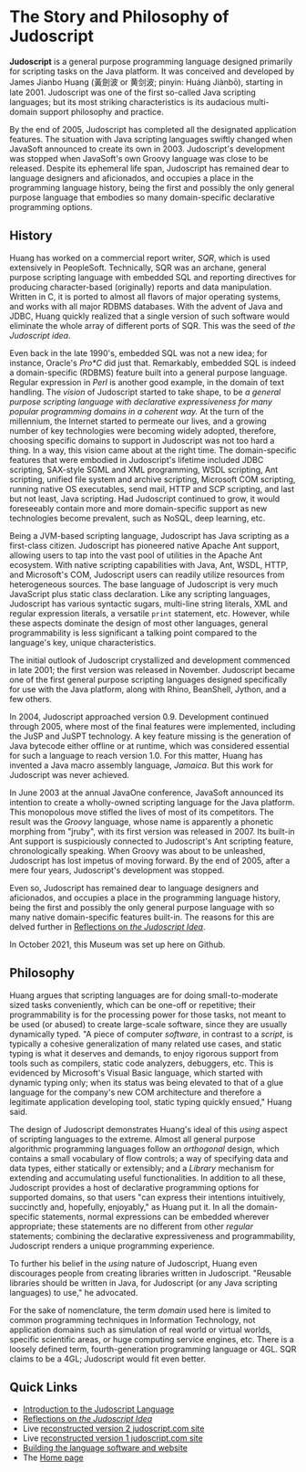 # The Story and Philosophy of Judoscript


**Judoscript** is a general purpose programming language designed primarily for scripting tasks on the Java platform. It was conceived and developed by James Jianbo Huang (黃劍波 or 黄剑波; pinyin: Huáng Jiànbō), starting in late 2001. Judoscript was one of the first so-called Java scripting languages; but its most striking characteristics is its audacious multi-domain support philosophy and practice.

By the end of 2005, Judoscript has completed all the designated application features. The situation with Java scripting languages swiftly changed when JavaSoft announced to create its own in 2003. Judoscript's development was stopped when JavaSoft's own Groovy language was close to be released. Despite its ephemeral life span, Judoscript has remained dear to language designers and aficionados, and occupies a place in the programming language history, being the first and possibly the only general purpose language that embodies so many domain-specific declarative programming options.

## History
Huang has worked on a commercial report writer, _SQR_, which is used extensively in PeopleSoft. Technically, SQR was an archane, general purpose scripting language with embedded SQL and reporting directives for producing character-based (originally) reports and data manipulation. Written in C, it is ported to almost all flavors of major operating systems, and works with all major RDBMS databases. With the advent of Java and JDBC, Huang quickly realized that a single version of such software would eliminate the whole array of different ports of SQR. This was the seed of _the Judoscript idea_.

Even back in the late 1990's, embedded SQL was not a new idea; for instance, Oracle's _Pro\*C_ did just that. Remarkably, embedded SQL is indeed a domain-specific (RDBMS) feature built into a general purpose language. Regular expression in _Perl_ is another good example, in the domain of text handling. The _vision_ of Judoscript started to take shape, to be _a general purpose scripting language with declarative expressiveness for many popular programming domains in a coherent way._ At the turn of the millennium, the Internet started to permeate our lives, and a growing number of key technologies were becoming widely adopted, therefore, choosing specific domains to support in Judoscript was not too hard a thing. In a way, this vision came about at the right time. The domain-specific features that were embodied in Judoscript's lifetime included JDBC scripting, SAX-style SGML and XML programming, WSDL scripting, Ant scripting, unified file system and archive scripting, Microsoft COM scripting, running native OS executables, send mail, HTTP and SCP scripting, and last but not least, Java scripting. Had Judoscript continued to grow, it would foreseeably contain more and more domain-specific support as new technologies become prevalent, such as NoSQL, deep learning, etc.

Being a JVM-based scripting language, Judoscript has Java scripting as a first-class citizen. Judoscript has pioneered native Apache Ant support, allowing users to tap into the vast pool of utilities in the Apache Ant ecosystem. With native scripting capabilities with Java, Ant, WSDL, HTTP, and Microsoft's COM, Judoscript users can readily utilize resources from heterogeneous sources. The base language of Judoscript is very much JavaScript plus static class declaration. Like any scripting languages, Judoscript has various syntactic sugars, multi-line string literals, XML and regular expression literals, a versatile <code>print</code> statement, etc. However, while these aspects dominate the design of most other languages, general programmability is less significant a talking point compared to the language's key, unique characteristics.

The initial outlook of Judoscript crystallized and development commenced in late 2001; the first version was released in November. Judoscript became one of the first general purpose scripting languages designed specifically for use with the Java platform, along with Rhino, BeanShell, Jython, and a few others.

In 2004, Judoscript approached version 0.9. Development continued through 2005, where most of the final features were implemented, including the JuSP and JuSPT technology. A key feature missing is the generation of Java bytecode either offline or at runtime, which was considered essential for such a language to reach version 1.0. For this matter, Huang has invented a Java macro assembly language, _Jamaica_. But this work for Judoscript was never achieved.

In June 2003 at the annual JavaOne conference, JavaSoft announced its intention to create a wholly-owned scripting language for the Java platform. This monopolous move stifled the lives of most of its competitors. The result was the _Groovy_ language, whose name is apparently a phonetic morphing from "jruby", with its first version was released in 2007. Its built-in Ant support is suspiciously connected to Judoscript's Ant scripting feature, chronologically speaking. When Groovy was about to be unleashed, Judoscript has lost impetus of moving forward. By the end of 2005, after a mere four years, Judoscript's development was stopped.

Even so, Judoscript has remained dear to language designers and aficionados, and occupies a place in the programming language history, being the first and possibly the only general purpose language with so many native domain-specific features built-in. The reasons for this are delved further in [Reflections on _the Judoscript Idea_](./judoscript_idea_reflections.md).

In October 2021, this Museum was set up here on Github.

## Philosophy
Huang argues that scripting languages are for doing small-to-moderate sized tasks conveniently, which can be one-off or repetitive; their programmability is for the processing power for those tasks, not meant to be used (or abused) to create large-scale software, since they are usually dynamically typed. "A piece of computer _software_, in contrast to a _script_, is typically a cohesive generalization of many related use cases, and static typing is what it deserves and demands, to enjoy rigorous support from tools such as compilers, static code analyzers, debuggers, etc. This is evidenced by Microsoft's Visual Basic language, which started with dynamic typing only; when its status was being elevated to that of a glue language for the company's new COM architecture and therefore a legitimate application developing tool, static typing quickly ensued," Huang said.

The design of Judoscript demonstrates Huang's ideal of this _using_ aspect of scripting languages to the extreme. Almost all general purpose algorithmic programming languages follow an _orthogonal_ design, which contains a small vocabulary of flow controls; a way of specifying data and data types, either statically or extensibly; and a _Library_ mechanism for extending and accumulating useful functionalities. In addition to all these, Judoscript provides a host of declarative programming options for supported domains, so that users "can express their intentions intuitively, succinctly and, hopefully, enjoyably," as Huang put it. In all the domain-specific statements, normal expressions can be embedded wherever appropriate; these statements are no different from other _regular_ statements; combining the declarative expressiveness and programmability, Judoscript renders a unique programming experience.

To further his belief in the _using_ nature of Judoscript, Huang even discourages people from creating libraries written in Judoscript. "Reusable libraries should be written in Java, for Judoscript (or any Java scripting languages) to use," he advocated.

For the sake of nomenclature, the term _domain_ used here is limited to common programming techniques in Information Technology, not application domains such as simulation of real world or virtual worlds, specific scientific areas, or huge computing service engines, etc. There is a loosely defined term, fourth-generation programming language or 4GL. SQR claims to be a 4GL; Judoscript would fit even better.


## Quick Links

* [Introduction to the Judoscript Language](./intro_to_judoscript.md)
* [Reflections on _the Judoscript Idea_](./judoscript_idea_reflections.md)
* Live [reconstructed version 2 judoscript.com site](judoscript.com-v2)
* Live [reconstructed version 1 judoscript.com site](judoscript.com-v1)
* [Building the language software and website](./build_judoscript_website.md)
* The [Home page](./)
